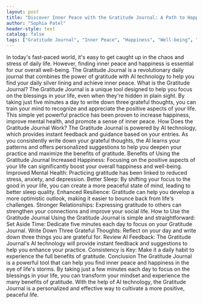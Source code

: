 ```yaml
---
layout: post
title: "Discover Inner Peace with the Gratitude Journal: A Path to Happiness and Well-being"
author: "Sophia Patel"
header-style: text
catalog: false
tags: ["Gratitude Journal", "Inner Peace", "Happiness", "Well-being", "AI", "Mindfulness"]
---
```


In today's fast-paced world, it's easy to get caught up in the chaos and stress of daily life. However, finding inner peace and happiness is essential for our overall well-being. The Gratitude Journal is a revolutionary daily journal that combines the power of gratitude with AI technology to help you find your daily silver lining and achieve inner peace. What is the Gratitude Journal? The Gratitude Journal is a unique tool designed to help you focus on the blessings in your life, even when they're hidden in plain sight. By taking just five minutes a day to write down three grateful thoughts, you can train your mind to recognize and appreciate the positive aspects of your life. This simple yet powerful practice has been proven to increase happiness, improve mental health, and promote a sense of inner peace. How Does the Gratitude Journal Work? The Gratitude Journal is powered by AI technology, which provides instant feedback and guidance based on your entries. As you consistently write down your grateful thoughts, the AI learns your patterns and offers personalized suggestions to help you deepen your practice and maximize the benefits of gratitude. Benefits of Using the Gratitude Journal Increased Happiness: Focusing on the positive aspects of your life can significantly boost your overall happiness and well-being. Improved Mental Health: Practicing gratitude has been linked to reduced stress, anxiety, and depression. Better Sleep: By shifting your focus to the good in your life, you can create a more peaceful state of mind, leading to better sleep quality. Enhanced Resilience: Gratitude can help you develop a more optimistic outlook, making it easier to bounce back from life's challenges. Stronger Relationships: Expressing gratitude to others can strengthen your connections and improve your social life. How to Use the Gratitude Journal Using the Gratitude Journal is simple and straightforward: Set Aside Time: Dedicate five minutes each day to focus on your Gratitude Journal. Write Down Three Grateful Thoughts: Reflect on your day and write down three things you are grateful for. Review AI Feedback: The Gratitude Journal's AI technology will provide instant feedback and suggestions to help you enhance your practice. Consistency is Key: Make it a daily habit to experience the full benefits of gratitude. Conclusion The Gratitude Journal is a powerful tool that can help you find inner peace and happiness in the eye of life's storms. By taking just a few minutes each day to focus on the blessings in your life, you can transform your mindset and experience the many benefits of gratitude. With the help of AI technology, the Gratitude Journal is a personalized and effective way to cultivate a more positive, peaceful life.